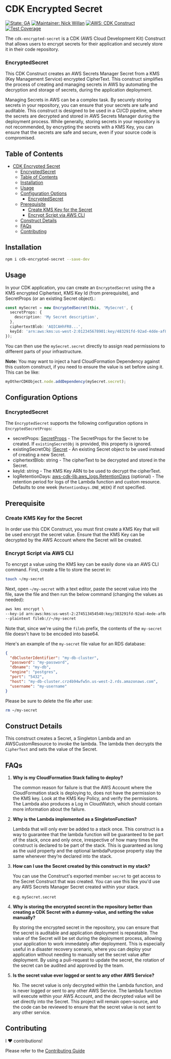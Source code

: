 # CDK Encrypted Secret

[![State: GA](https://img.shields.io/badge/state-GA-22BC22?logo=npm)](https://github.com/nickwillan/cdk-secret/pkgs/npm/cdk-secret)
[![Maintainer: Nick Willan](https://img.shields.io/badge/maintainer-%40nick_willan-0046FF?&logo=github)](https://github.com/nickwillan)
[![AWS: CDK Construct](https://img.shields.io/badge/aws-cdk_construct-FF9900?&logo=AmazonAWS)](.)
[![Test Coverage](https://img.shields.io/badge/coverage-100%25-22BC22?style=flat&logo=jest)](.)

The `cdk-encrypted-secret` is a CDK (AWS Cloud Development Kit) Construct that allows users to encrypt secrets for their application and securely store it in their code repository.

### EncryptedSecret

This CDK Construct creates an AWS Secrets Manager Secret from a KMS (Key Management Service) encrypted CipherText. This construct simplifies the process of creating and managing secrets in AWS by automating the decryption and storage of secrets, during the application deployment.

Managing Secrets in AWS can be a complex task. By securely storing secrets in your repository, you can ensure that your secrets are safe and auditable. This construct is designed to be used in a CI/CD pipeline, where the secrets are decrypted and stored in AWS Secrets Manager during the deployment process. While generally, storing secrets in your repository is not recommended, by encrypting the secrets with a KMS Key, you can ensure that the secrets are safe and secure, even if your source code is compromised.

## Table of Contents

- [CDK Encrypted Secret](#cdk-encrypted-secret)
  - [EncryptedSecret](#encryptedsecret)
  - [Table of Contents](#table-of-contents)
  - [Installation](#installation)
  - [Usage](#usage)
  - [Configuration Options](#configuration-options)
    - [EncryptedSecret](#encryptedsecret-1)
  - [Prerequisite](#prerequisite)
    - [Create KMS Key for the Secret](#create-kms-key-for-the-secret)
    - [Encrypt Script via AWS CLI](#encrypt-script-via-aws-cli)
  - [Construct Details](#construct-details)
  - [FAQs](#faqs)
  - [Contributing](#contributing)

## Installation

```bash
npm i cdk-encrypted-secret --save-dev
```

## Usage

In your CDK application, you can create an `EncryptedSecret` using the a KMS encrypted Ciphertext, KMS Key Id (from prerequisite), and SecretProps (or an existing Secret object).:

```typescript
const mySecret = new EncryptedSecret(this, 'MySecret', {
  secretProps: {
    description: 'My Secret description',
  },
  ciphertextBlob: 'AQICAHhFR8...',
  keyId: 'arn:aws:kms:us-west-2:012345678901:key/483291fd-92ad-4dde-af8b-e4203b013258',
});
```

You can then use the `mySecret.secret` directly to assign read permissions to different parts of your infrastructure.

**Note:** You may want to inject a hard CloudFormation Dependency against this custom construct, if you need to ensure the value is set before using it. This can be like:

```typescript
myOtherCDKObject.node.addDependency(mySecret.secret);
```

## Configuration Options

### EncryptedSecret

The `EncryptedSecret` supports the following configuration options in `EncryptedSecretProps`:

- secretProps: [SecretProps](https://docs.aws.amazon.com/cdk/api/v2/docs/aws-cdk-lib.aws_secretsmanager.SecretProps.html) - The SecretProps for the Secret to be created. If `existingSecretObj` is provided, this property is ignored.
- existingSecretObj: [ISecret](https://docs.aws.amazon.com/cdk/api/v2/docs/aws-cdk-lib.aws_secretsmanager.ISecret.html) - An existing Secret object to be used instead of creating a new Secret.
- ciphertextBlob: string - The cipherText to be decrypted and stored in the Secret.
- keyId: string - The KMS Key ARN to be used to decrypt the cipherText.
- logRetentionDays: [aws-cdk-lib.aws_logs.RetentionDays](https://docs.aws.amazon.com/cdk/api/v2/docs/aws-cdk-lib.aws_logs.RetentionDays.html) (optional) - The retention period for logs of the Lambda function and custom resource. Defaults to one week (`RetentionDays.ONE_WEEK`) if not specified.
## Prerequisite

### Create KMS Key for the Secret

In order use this CDK Construct, you must first create a KMS Key that will be used encrypt the secret value. Ensure that the KMS Key can be decrypted by the AWS Account where the Secret will be created.

### Encrypt Script via AWS CLI

To encrypt a value using the KMS key can be easily done via an AWS CLI command. First, create a file to store the secret in:

```bash
touch ~/my-secret
```

Next, open `~/my-secret` with a text editor, paste the secret value into the file, save the file and then run the below command (changing the values as needed):

```bash
aws kms encrypt \
--key-id arn:aws:kms:us-west-2:274513454540:key/383291fd-92ad-4ede-af8d-e4203b013258 \
--plaintext fileb://~/my-secret
```

Note that, since we're using the `fileb` prefix, the contents of the `my-secret` file doesn't have to be encoded into base64.

Here's an example of the `my-secret` file value for an RDS database:

```json
{
  "dbClusterIdentifier": "my-db-cluster",
  "password": "my-password",
  "dbname": "my-db",
  "engine": "postgres",
  "port": "5432",
  "host": "my-db-cluster.crz4b94wfw5n.us-west-2.rds.amazonaws.com",
  "username": "my-username"
}
```

Please be sure to delete the file after use:

```bash
rm ~/my-secret
```

## Construct Details

This construct creates a Secret, a Singleton Lambda and an AWSCustomResource to invoke the lambda. The lambda then decrypts the `CipherText` and sets the value of the Secret.

## FAQs

1.  **Why is my CloudFormation Stack failing to deploy?**

    The common reason for failure is that the AWS Account where the CloudFormation stack is deploying to, does not have the permission to the KMS key. Look at the KMS Key Policy, and verify the permissions. The Lambda also produces a Log in CloudWatch, which should contain more information about the failure.

2.  **Why is the Lambda implemented as a SingletonFunction?**

    Lambda that will only ever be added to a stack once. This construct is a way to guarantee that the lambda function will be guaranteed to be part of the stack, once and only once, irrespective of how many times the construct is declared to be part of the stack. This is guaranteed as long as the uuid property and the optional lambdaPurpose property stay the same whenever they’re declared into the stack.

3.  **How can I use the Secret created by this construct in my stack?**

    You can use the Construct's exported member `secret` to get access to the Secret Construct that was created. You can use this like you'd use any AWS Secrets Manager Secret created within your stack.

    e.g. `mySecret.secret`

4.  **Why is storing the encrypted secret in the repository better than creating a CDK Secret with a dummy-value, and setting the value manually?**

    By storing the encrypted secret in the repository, you can ensure that the secret is auditable and application deployment is repeatable. The value of the Secret will be set during the deployment process, allowing your application to work immedately after deployment. This is especially useful in a disaster recovery scenario, where you can deploy your application without needing to manually set the secret value after deployment. By using a pull-request to update the secret, the rotation of the secret can be audited and approved by the team.

5.  **Is the secret value ever logged or sent to any other AWS Service?**

    No. The secret value is only decrypted within the Lambda function, and is never logged or sent to any other AWS Service. The lambda function will execute within your AWS Account, and the decrypted value will be set directly into the Secret. This project will remain open-source, and the code can be reviewed to ensure that the secret value is not sent to any other service.

## Contributing

I :heart: contributions!

Please refer to the [Contributing Guide](contributing.md)
